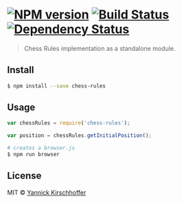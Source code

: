 #  [![NPM version][npm-image]][npm-url] [![Build Status][travis-image]][travis-url] [![Dependency Status][daviddm-image]][daviddm-url]

> Chess Rules implementation as a standalone module.


## Install

```sh
$ npm install --save chess-rules
```


## Usage

```js
var chessRules = require('chess-rules');

var position = chessRules.getInitialPosition();
```

```sh
# creates a browser.js
$ npm run browser
```


## License

MIT © [Yannick Kirschhoffer](http://www.alcibiade.org/)


[npm-image]: https://badge.fury.io/js/chess-rules.svg
[npm-url]: https://npmjs.org/package/chess-rules
[travis-image]: https://travis-ci.org/ChessCorp/chess-rules.svg?branch=master
[travis-url]: https://travis-ci.org/ChessCorp/chess-rules
[daviddm-image]: https://david-dm.org/ChessCorp/chess-rules.svg?theme=shields.io
[daviddm-url]: https://david-dm.org/ChessCorp/chess-rules
